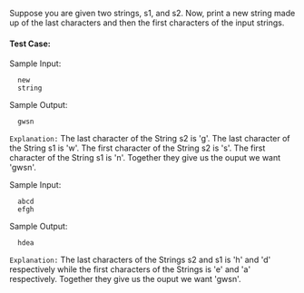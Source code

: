 Suppose you are given two strings, s1, and s2. Now, print a new string made up of the last characters and then the first characters of the input strings.

#### Test Case:

Sample Input:

```
  new
  string
```

Sample Output:

```
  gwsn
```

`Explanation:` The last character of the String s2 is 'g'. The last character of the String s1 is 'w'. The first character of the String s2 is 's'. The first character of the String s1 is 'n'. Together they give us the ouput we want 'gwsn'.

Sample Input:

```
  abcd
  efgh
```

Sample Output:

```
  hdea
```

`Explanation:` The last characters of the Strings s2 and s1 is 'h' and 'd' respectively while the first characters of the Strings is 'e' and 'a' respectively. Together they give us the ouput we want 'gwsn'.
